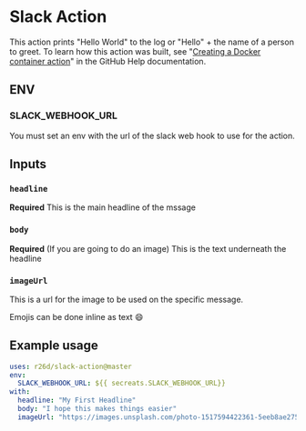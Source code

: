 # Slack Action

This action prints "Hello World" to the log or "Hello" + the name of a person to greet. To learn how this action was built, see "[Creating a Docker container action](https://help.github.com/en/articles/creating-a-docker-container-action)" in the GitHub Help documentation.

## ENV

### SLACK_WEBHOOK_URL

You must set an env with the url of the slack web hook to use for the action.

## Inputs

### `headline`

**Required** This is the main headline of the mssage 
### `body`

**Required** (If you are going to do an image) This is the text underneath the headline
### `imageUrl`
This is a url for the image to be used on the specific message. 

Emojis can be done inline as text  :smile:

## Example usage

```yaml
uses: r26d/slack-action@master
env:
  SLACK_WEBHOOK_URL: ${{ secreats.SLACK_WEBHOOK_URL}}
with:
  headline: "My First Headline"
  body: "I hope this makes things easier"
  imageUrl: "https://images.unsplash.com/photo-1517594422361-5eeb8ae275a9?ixlib=rb-1.2.1&auto=format&fit=crop&w=700&q=60"

```
